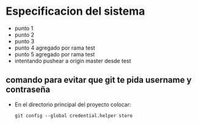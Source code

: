 # Especificacion del sistema
 - punto 1
 - punto 2
 - punto 3
 - punto 4 agregado por rama test
 - punto 5 agregado por rama test
 - intentando pushear a origin master desde test


## comando para evitar que git te pida username y contraseña
- En el directorio principal del proyecto colocar:
  
  `git config --global credential.helper store`